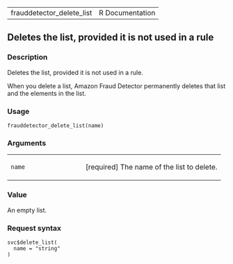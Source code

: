 <table style="width: 100%;">
<tbody>
<tr class="odd">
<td>frauddetector_delete_list</td>
<td style="text-align: right;">R Documentation</td>
</tr>
</tbody>
</table>

## Deletes the list, provided it is not used in a rule

### Description

Deletes the list, provided it is not used in a rule.

When you delete a list, Amazon Fraud Detector permanently deletes that
list and the elements in the list.

### Usage

    frauddetector_delete_list(name)

### Arguments

<table>
<colgroup>
<col style="width: 35%" />
<col style="width: 65%" />
</colgroup>
<tbody>
<tr class="odd">
<td><code id="frauddetector_delete_list_:_name">name</code></td>
<td><p>[required] The name of the list to delete.</p></td>
</tr>
</tbody>
</table>

### Value

An empty list.

### Request syntax

    svc$delete_list(
      name = "string"
    )
